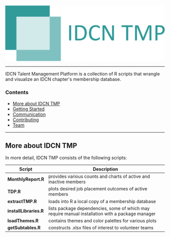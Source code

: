 ![IDCN TMP Logo](https://raw.githubusercontent.com/IDCN/talent-management-platform/master/docs/_static/img/IDCNTMP_2.png)

--------------------------------------------------------------------------------

IDCN Talent Management Platform is a collection of R scripts that wrangle and visualize an IDCN chapter's membership database.

<h3>Contents</h3>

- [More about IDCN TMP](#more-about-idcn-tmp)
- [Getting Started](#getting-started)
- [Communication](#communication)
- [Contributing](#releases-and-contributing)
- [Team](#teams)

--------------------------------------------------------------------------------

## More about IDCN TMP

In more detail, IDCN TMP consists of the following scripts:

| Script | Description |
| ---- | --- |
| **MonthlyReport.R** | provides various counts and charts of active and inactive members |
| **TDP.R** | plots desired job placement outcomes of active members |
| **extractTMP.R** | loads into R a local copy of a membership database |
| **installLibraries.R** | lists package dependencies, some of which may require manual installation with a package manager |
| **loadThemes.R** | contains themes and color palettes for various plots |
| **getSubtables.R** | constructs .xlsx files of interest to volunteer teams |
